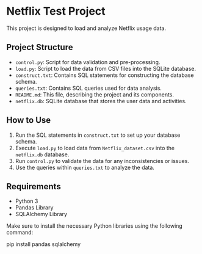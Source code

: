 # Netflix Test Project

This project is designed to load and analyze Netflix usage data. 
## Project Structure

- `control.py`: Script for data validation and pre-processing.
- `load.py`: Script to load the data from CSV files into the SQLite database.
- `construct.txt`: Contains SQL statements for constructing the database schema.
- `queries.txt`: Contains SQL queries used for data analysis.
- `README.md`: This file, describing the project and its components.
- `netflix.db`: SQLite database that stores the user data and activities.

## How to Use

1. Run the SQL statements in `construct.txt` to set up your database schema.
2. Execute `load.py` to load data from `Netflix_dataset.csv` into the `netflix.db` database.
3. Run `control.py` to validate the data for any inconsistencies or issues.
4. Use the queries within `queries.txt` to analyze the data.

## Requirements

- Python 3
- Pandas Library
- SQLAlchemy Library

Make sure to install the necessary Python libraries using the following command:

pip install pandas sqlalchemy

